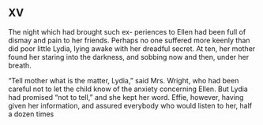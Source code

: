 
## XV

The night which had brought such ex-
periences to Ellen had been full of
dismay and pain to her friends. Perhaps
no one suffered more keenly than did poor
little Lydia, lying awake with her dreadful
secret. At ten, her mother found her
staring into the darkness, and sobbing
now and then, under her breath.

“Tell mother what is the matter,
Lydia,” said Mrs. Wright, who had been
careful not to let the child know of the
anxiety concerning Ellen. But Lydia had
promised “not to tell,” and she kept her
word. Effie, however, having given her
information, and assured everybody who
would listen to her, half a dozen times


